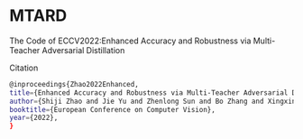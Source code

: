 # MTARD
The Code of ECCV2022:Enhanced Accuracy and Robustness via Multi-Teacher Adversarial Distillation



Citation

```bash
@inproceedings{Zhao2022Enhanced,
title={Enhanced Accuracy and Robustness via Multi-Teacher Adversarial Distillation},
author={Shiji Zhao and Jie Yu and Zhenlong Sun and Bo Zhang and Xingxing Wei},
booktitle={European Conference on Computer Vision},
year={2022},
}
```
